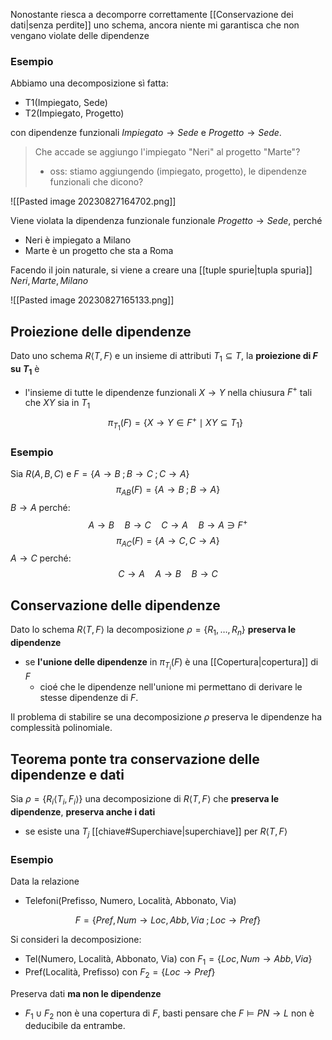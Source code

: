 Nonostante riesca a decomporre correttamente [[Conservazione dei dati|senza perdite]] uno schema, ancora niente mi garantisca che non vengano violate delle dipendenze 

### Esempio
Abbiamo una decomposizione sì fatta:
- T1(Impiegato, Sede)
- T2(Impiegato, Progetto)

con dipendenze funzionali $Impiegato \to Sede$ e $Progetto \to Sede$.

> Che accade se aggiungo l'impiegato "Neri" al progetto "Marte"?
> - oss: stiamo aggiungendo (impiegato, progetto), le dipendenze funzionali che dicono?

![[Pasted image 20230827164702.png]]



Viene violata la dipendenza funzionale funzionale $Progetto\to Sede$, perché 
- Neri è impiegato a Milano
- Marte è un progetto che sta a Roma

Facendo il join naturale, si viene a creare una [[tuple spurie|tupla spuria]] $Neri, Marte, Milano$

![[Pasted image 20230827165133.png]]

## Proiezione delle dipendenze
Dato uno schema $R\langle T, F\rangle$ e un insieme di attributi $T_{1}\subseteq T$, la **proiezione di $F$ su $T_{1}$** è 
- l'insieme di tutte le dipendenze funzionali $X\to Y$ nella chiusura $F^{+}$ tali che $XY$ sia in $T_{1}$ $$\pi_{T_{1}}(F) = \{ X \to Y \in F^{+} \mid XY \subseteq T_{1} \}$$

### Esempio
Sia $R(A, B, C)$ e $F=\{A\to B\;; B\to C\;; C\to A\}$ $$\pi_{AB} (F) = \{ A\to B\;; B \to A \}$$ $B\to A$ perché: $$A\to B\quad B\to C \quad C \to A \quad B\to A \ni F^{+}$$
$$\pi_{AC}(F) = \{ A\to C, C\to A \}$$
$A\to C$ perché: $$C\to A\quad A\to B\quad B\to C$$

## Conservazione delle dipendenze
Dato lo schema $R \langle T, F \rangle$ la decomposizione $\rho = \{ R_{1},\ldots, R_{n} \}$ **preserva le dipendenze** 
- se **l'unione delle dipendenze** in $\pi_{T_{i}}(F)$ è una [[Copertura|copertura]] di $F$
	- cioé che le dipendenze nell'unione mi permettano di derivare le stesse dipendenze di $F$.

Il problema di stabilire se una decomposizione $\rho$ preserva le dipendenze ha complessità polinomiale.

## Teorema ponte tra conservazione delle dipendenze e dati
Sia $\rho = \{ R_{i}\langle T_{i}, F_{i}\rangle \}$ una decomposizione di $R\langle T, F \rangle$ che **preserva le dipendenze**, **preserva anche i dati** 
- se esiste una $T_{j}$ [[chiave#Superchiave|superchiave]] per $R\langle T,F\rangle$ 

### Esempio
Data la relazione
- Telefoni(Prefisso, Numero, Località, Abbonato, Via)

$$F = \{ Pref, Num \to Loc, Abb, Via\;; Loc\to Pref \}$$

Si consideri la decomposizione:
- Tel(Numero, Località, Abbonato, Via) con $F_{1}=\{ Loc,Num\to Abb,Via \}$
- Pref(Località, Prefisso) con $F_{2}= \{ Loc \to Pref \}$

Preserva dati **ma non le dipendenze**
- $F_{1}\cup F_{2}$ non è una copertura di $F$, basti pensare che $F\vDash PN\to L$ non è deducibile da entrambe.